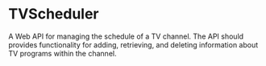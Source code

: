 # TVScheduler
 A Web API for managing the schedule of a TV channel. The API should provides functionality for adding, retrieving, and deleting information about TV programs within the channel. 
